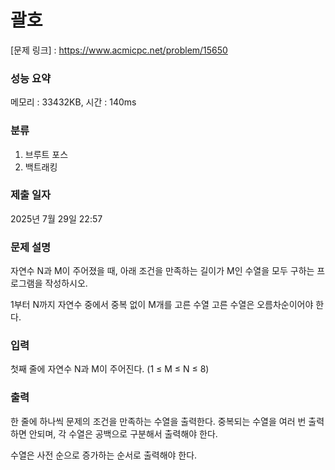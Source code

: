 # 괄호

[문제 링크] : https://www.acmicpc.net/problem/15650

### 성능 요약

메모리 : 33432KB, 시간 : 140ms

### 분류
1. 브루트 포스
2. 백트래킹

### 제출 일자

2025년 7월 29일 22:57

### 문제 설명

<p>
자연수 N과 M이 주어졌을 때, 아래 조건을 만족하는 길이가 M인 수열을 모두 구하는 프로그램을 작성하시오.

1부터 N까지 자연수 중에서 중복 없이 M개를 고른 수열
고른 수열은 오름차순이어야 한다.
</p>

### 입력

<p>
첫째 줄에 자연수 N과 M이 주어진다. (1 ≤ M ≤ N ≤ 8)
</p>

### 출력

<p>
한 줄에 하나씩 문제의 조건을 만족하는 수열을 출력한다. 중복되는 수열을 여러 번 출력하면 안되며, 각 수열은 공백으로 구분해서 출력해야 한다.

수열은 사전 순으로 증가하는 순서로 출력해야 한다.
</p>